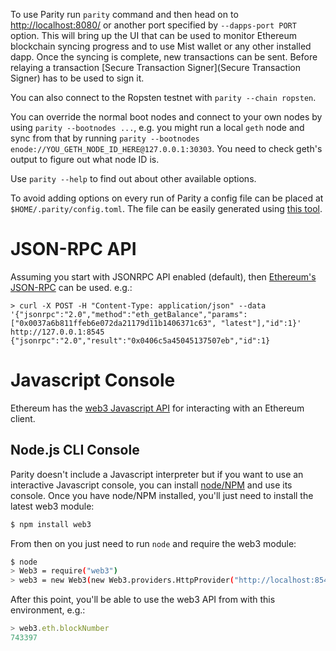 To use Parity run `parity` command and then head on to [http://localhost:8080/](http://localhost:8080/) or another port specified by `--dapps-port PORT` option. This will bring up the UI that can be used to monitor Ethereum blockchain syncing progress and to use Mist wallet or any other installed dapp. Once the syncing is complete, new transactions can be sent. Before relaying a transaction [Secure Transaction Signer](Secure Transaction Signer) has to be used to sign it.

You can also connect to the Ropsten testnet with `parity --chain ropsten`.

You can override the normal boot nodes and connect to your own nodes by using `parity --bootnodes ...`, e.g. you might run a local `geth` node and sync from that by running `parity --bootnodes enode://YOU_GETH_NODE_ID_HERE@127.0.0.1:30303`. You need to check geth's output to figure out what node ID is.

Use `parity --help` to find out about other available options.

To avoid adding options on every run of Parity a config file can be placed at `$HOME/.parity/config.toml`. The file can be easily generated using [this tool](https://ethcore.github.io/parity-config-generator/).

# JSON-RPC API

Assuming you start with JSONRPC API enabled (default), then [Ethereum's JSON-RPC](JSONRPC) can be used. e.g.:

````
> curl -X POST -H "Content-Type: application/json" --data '{"jsonrpc":"2.0","method":"eth_getBalance","params":["0x0037a6b811ffeb6e072da21179d11b1406371c63", "latest"],"id":1}' http://127.0.0.1:8545
{"jsonrpc":"2.0","result":"0x0406c5a45045137507eb","id":1}
````

# Javascript Console

Ethereum has the [web3 Javascript API](https://github.com/ethereum/wiki/wiki/JavaScript-API) for interacting with an Ethereum client.

## Node.js CLI Console

Parity doesn't include a Javascript interpreter but if you want to use an interactive Javascript console, you can install [node/NPM](http://nodejs.org) and use its console. Once you have node/NPM installed, you'll just need to install the latest web3 module:

```bash
$ npm install web3
```

From then on you just need to run `node` and require the web3 module:

```bash
$ node
> Web3 = require("web3")
> web3 = new Web3(new Web3.providers.HttpProvider("http://localhost:8545"));
```

After this point, you'll be able to use the web3 API from with this environment, e.g.:

```javascript
> web3.eth.blockNumber
743397
```
